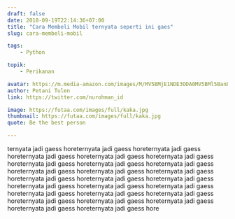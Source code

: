 ```yaml
---
draft: false
date: 2018-09-19T22:14:36+07:00
title: "Cara Membeli Mobil ternyata seperti ini gaes"
slug: cara-membeli-mobil

tags:
    - Python

topik:
    - Perikanan

avatar: https://m.media-amazon.com/images/M/MV5BMjE1NDE3ODA0MV5BMl5BanBnXkFtZTcwODQ5NTgwNQ@@._V1_UX214_CR0,0,214,317_AL_.jpg
author: Petani Tulen
link: https://twitter.com/nurohman_id

image: https://futaa.com/images/full/kaka.jpg
thumbnail: https://futaa.com/images/full/kaka.jpg
quote: Be the best person

---
```


ternyata jadi gaess horeternyata jadi gaess horeternyata jadi gaess horeternyata jadi gaess horeternyata jadi gaess horeternyata jadi gaess horeternyata jadi gaess horeternyata jadi gaess horeternyata jadi gaess horeternyata jadi gaess horeternyata jadi gaess horeternyata jadi gaess horeternyata jadi gaess horeternyata jadi gaess horeternyata jadi gaess horeternyata jadi gaess horeternyata jadi gaess horeternyata jadi gaess horeternyata jadi gaess horeternyata jadi gaess horeternyata jadi gaess horeternyata jadi gaess horeternyata jadi gaess horeternyata jadi gaess horeternyata jadi gaess horeternyata jadi gaess hore
<!--more-->
